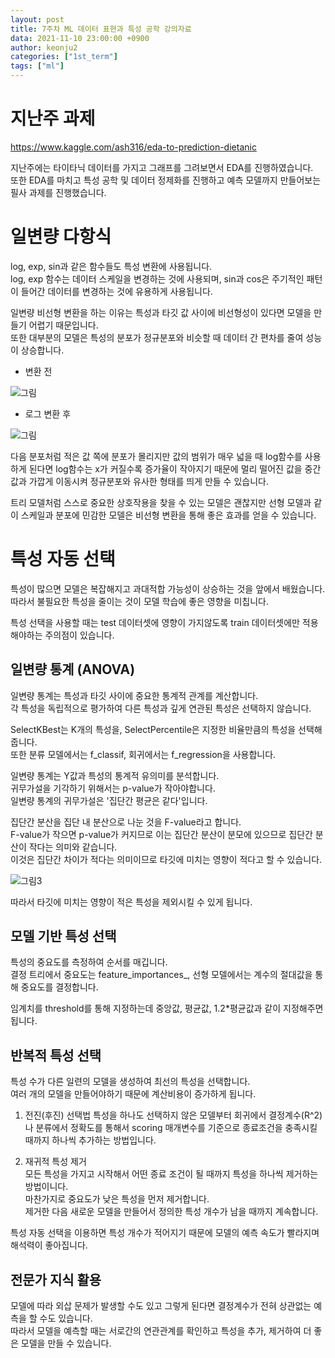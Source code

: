 ```yaml
---
layout: post
title: 7주차 ML 데이터 표현과 특성 공학 강의자료
data: 2021-11-10 23:00:00 +0900
author: keonju2
categories: ["1st_term"]
tags: ["ml"]
---
```


# 지난주 과제

<https://www.kaggle.com/ash316/eda-to-prediction-dietanic>

지난주에는 타이타닉 데이터를 가지고 그래프를 그려보면서 EDA를 진행하였습니다.  
또한 EDA를 마치고 특성 공학 및 데이터 정제화를 진행하고 예측 모델까지 만들어보는 필사 과제를 진행했습니다.  
 
# 일변량 다항식  

log, exp, sin과 같은 함수들도 특성 변환에 사용됩니다.  
log, exp 함수는 데이터 스케일을 변경하는 것에 사용되며, sin과 cos은 주기적인 패턴이 들어간 데이터를 변경하는 것에 유용하게 사용됩니다.  

일변량 비선형 변환을 하는 이유는 특성과 타깃 값 사이에 비선형성이 있다면 모델을 만들기 어렵기 때문입니다.  
또한 대부분의 모델은 특성의 분포가 정규분포와 비슷할 때 데이터 간 편차를 줄여 성능이 상승합니다.  


- 변환 전

![그림](https://user-images.githubusercontent.com/54880474/141170385-38f2a372-e76e-44f8-8f05-5ffcd01b743c.png)

- 로그 변환 후

![그림](https://user-images.githubusercontent.com/54880474/141170390-e416f90a-e5d0-433a-9c24-09f89bcad250.png)



다음 분포처럼 적은 값 쪽에 분포가 몰리지만 값의 범위가 매우 넓을 때 log함수를 사용하게 된다면 log함수는 x가 커질수록 증가율이 작아지기 때문에 멀리 떨어진 값을 중간값과 가깝게 이동시켜 정규분포와 유사한 형태를 띄게 만들 수 있습니다.  

트리 모델처럼 스스로 중요한 상호작용을 찾을 수 있는 모델은 괜찮지만 선형 모델과 같이 스케일과 분포에 민감한 모델은 비선형 변환을 통해 좋은 효과를 얻을 수 있습니다.  


# 특성 자동 선택

특성이 많으면 모델은 복잡해지고 과대적합 가능성이 상승하는 것을 앞에서 배웠습니다.  
따라서 불필요한 특성을 줄이는 것이 모델 학습에 좋은 영향을 미칩니다.  

특성 선택을 사용할 때는 test 데이터셋에 영향이 가지않도록 train 데이터셋에만 적용해야하는 주의점이 있습니다.  

## 일변량 통계 (ANOVA)

일변량 통계는 특성과 타깃 사이에 중요한 통계적 관계를 계산합니다.  
각 특성을 독립적으로 평가하여 다른 특성과 깊게 연관된 특성은 선택하지 않습니다.  

SelectKBest는 K개의 특성을, SelectPercentile은 지정한 비율만큼의 특성을 선택해줍니다.  
또한 분류 모델에서는 f_classif, 회귀에서는 f_regression을 사용합니다.  

일변량 통계는 Y값과 특성의 통계적 유의미를 분석합니다.   
귀무가설을 기각하기 위해서는 p-value가 작아야합니다.  
일변량 통계의 귀무가설은 '집단간 평균은 같다'입니다.  

집단간 분산을 집단 내 분산으로 나눈 것을 F-value라고 합니다.  
F-value가 작으면 p-value가 커지므로 이는 집단간 분산이 분모에 있으므로 집단간 분산이 작다는 의미와 같습니다.  
이것은 집단간 차이가 적다는 의미이므로 타깃에 미치는 영향이 적다고 할 수 있습니다.  

![그림3](https://user-images.githubusercontent.com/54880474/141170392-caac02a7-62e7-4091-a621-6705b3eb68c9.png)


따라서 타깃에 미치는 영향이 적은 특성을 제외시킬 수 있게 됩니다.  


## 모델 기반 특성 선택

특성의 중요도를 측정하여 순서를 매깁니다.  
결정 트리에서 중요도는 feature_importances_, 선형 모델에서는 계수의 절대값을 통해 중요도를 결정합니다.  

임계치를 threshold를 통해 지정하는데 중앙값, 평균값, 1.2*평균값과 같이 지정해주면 됩니다.  


## 반복적 특성 선택  

특성 수가 다른 일련의 모델을 생성하여 최선의 특성을 선택합니다.  
여러 개의 모델을 만들어야하기 때문에 계산비용이 증가하게 됩니다.  

1. 전진(후진) 선택법
특성을 하나도 선택하지 않은 모델부터 회귀에서 결정계수(R^2)나 분류에서 정확도를 통해서 scoring 매개변수를 기준으로 종료조건을 충족시킬 때까지 하나씩 추가하는 방법입니다.  

2. 재귀적 특성 제거  
모든 특성을 가지고 시작해서 어떤 종료 조건이 될 때까지 특성을 하나씩 제거하는 방법이니다.  
마찬가지로 중요도가 낮은 특성을 먼저 제거합니다.  
제거한 다음 새로운 모델을 만들어서 정의한 특성 개수가 남을 때까지 계속합니다.  

특성 자동 선택을 이용하면 특성 개수가 적어지기 때문에 모델의 예측 속도가 빨라지며 해석력이 좋아집니다.  


## 전문가 지식 활용  

모델에 따라 외삽 문제가 발생할 수도 있고 그렇게 된다면 결정계수가 전혀 상관없는 예측을 할 수도 있습니다.  
따라서 모델을 예측할 때는 서로간의 연관관계를 확인하고 특성을 추가, 제거하여 더 좋은 모델을 만들 수 있습니다.
